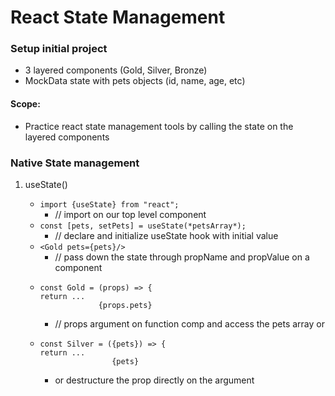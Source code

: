 # React State Management 

### Setup initial project 
- 3 layered components (Gold, Silver, Bronze)
- MockData state with pets objects (id, name, age, etc)
####  Scope: 
- Practice react state management tools by calling the state on the layered components



### Native State management  
1. useState()

   - `import {useState} from "react"; `
     - // import on our top level component 
   - `const [pets, setPets] = useState(*petsArray*);` 
     - // declare and initialize useState hook with initial value
   - `<Gold pets={pets}/>`
     - // pass down the state through propName and propValue on a component
   - ```
     const Gold = (props) => {
     return ...
                  {props.pets}
     ```
     - // props argument on function comp and access the pets array or
   - ```
     const Silver = ({pets}) => {
     return ...
                     {pets}
     ```
     - or destructure the prop directly on the argument